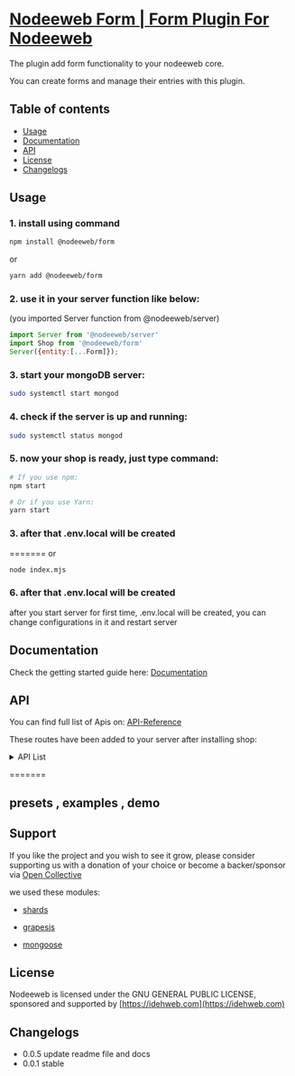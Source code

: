 # [Nodeeweb Form | Form Plugin For Nodeeweb](https://idehweb.com/product/creare-website-or-application-with-nodeeweb/)

The plugin add form functionality to your nodeeweb core.

You can create forms and manage their entries with this plugin.

## Table of contents

* [Usage](#usage)
* [Documentation](#documentation)
* [API](#api)
* [License](#license)
* [Changelogs](#changelogs)



## Usage

### 1. install using command
```bash
npm install @nodeeweb/form
```
or
```bash
yarn add @nodeeweb/form
```

### 2. use it in your server function like below:
(you imported Server function from @nodeeweb/server)
```jsx static
import Server from '@nodeeweb/server'
import Shop from '@nodeeweb/form'
Server({entity:[...Form]});
```
### 3. start your mongoDB server:
```bash
sudo systemctl start mongod
```
### 4. check if the server is up and running:
```bash
sudo systemctl status mongod
```

### 5. now your shop is ready, just type command:
```bash
# If you use npm:
npm start

# Or if you use Yarn:
yarn start
```

### 3. after that .env.local will be created
=======
or
```bash
node index.mjs
```
### 6. after that .env.local will be created

after you start server for first time, .env.local will be created, you can change configurations in it and restart server

## Documentation

Check the getting started guide here: [Documentation]



## API
You can find full list of Apis on: [API-Reference]

These routes have been added to your server after installing shop:
<details>
    <summary>API List</summary>

    GET      /customer/attributes
    GET      /customer/attributes/count
    GET      /customer/attributes/:offset/:limit
    GET      /customer/attributes/:id
    POST     /customer/attributes
    PUT      /customer/attributes/:id
    DELETE   /customer/attributes/:id
    GET      /admin/attributes
    GET      /admin/attributes/count
    GET      /admin/attributes/:offset/:limit
    GET      /admin/attributes/:id
    POST     /admin/attributes
    PUT      /admin/attributes/:id
    DELETE   /admin/attributes/:id
    GET      /customer/discount
    GET      /customer/discount/count
    GET      /customer/discount/:offset/:limit
    GET      /customer/discount/:id
    POST     /customer/discount
    PUT      /customer/discount/:id
    DELETE   /customer/discount/:id
    GET      /admin/discount
    GET      /admin/discount/count
    GET      /admin/discount/:offset/:limit
    GET      /admin/discount/:id
    POST     /admin/discount
    PUT      /admin/discount/:id
    DELETE   /admin/discount/:id
    GET      /customer/order
    GET      /customer/order/count
    GET      /customer/order/:offset/:limit
    GET      /customer/order/:id
    POST     /customer/order
    PUT      /customer/order/:id
    DELETE   /customer/order/:id
    GET      /admin/order
    GET      /admin/order/count
    GET      /admin/order/:offset/:limit
    GET      /admin/order/:id
    POST     /admin/order
    PUT      /admin/order/:id
    DELETE   /admin/order/:id
    GET      /customer/product
    GET      /customer/product/count
    GET      /customer/product/:offset/:limit
    GET      /customer/product/:id
    POST     /customer/product
    PUT      /customer/product/:id
    DELETE   /customer/product/:id
    GET      /admin/product
    GET      /admin/product/count
    GET      /admin/product/:offset/:limit
    GET      /admin/product/:id
    POST     /admin/product
    PUT      /admin/product/:id
    DELETE   /admin/product/:id
    GET      /customer/productCategory
    GET      /customer/productCategory/count
    GET      /customer/productCategory/:offset/:limit
    GET      /customer/productCategory/:id
    POST     /customer/productCategory
    PUT      /customer/productCategory/:id
    DELETE   /customer/productCategory/:id
    GET      /admin/productCategory
    GET      /admin/productCategory/count
    GET      /admin/productCategory/:offset/:limit
    GET      /admin/productCategory/:id
    POST     /admin/productCategory
    PUT      /admin/productCategory/:id
    DELETE   /admin/productCategory/:id
    GET      /customer/transaction
    GET      /customer/transaction/count
    GET      /customer/transaction/:offset/:limit
    GET      /customer/transaction/:id
    POST     /customer/transaction
    PUT      /customer/transaction/:id
    DELETE   /customer/transaction/:id
    GET      /admin/transaction
    GET      /admin/transaction/count
    GET      /admin/transaction/:offset/:limit
    GET      /admin/transaction/:id
    POST     /admin/transaction
    PUT      /admin/transaction/:id
    DELETE   /admin/transaction/:id
</details>


=======

## presets , examples , demo


## Support

If you like the project and you wish to see it grow, please consider supporting us with a donation of your choice or become a backer/sponsor via [Open Collective](https://idehweb.com/)

we used these modules:

- [shards](https://github.com/DesignRevision/shards-react)

- [grapesjs](https://grapesjs.com)

- [mongoose](https://mongoosejs.com)


## License
Nodeeweb is licensed under the GNU GENERAL PUBLIC LICENSE, sponsored and supported by [https://idehweb.com](https://idehweb.com)

[Documentation]: <https://idehweb.com/nodeeweb/>
[API-Reference]: <https://idehweb.com/nodeeweb/api/>
[CMS]: <https://en.wikipedia.org/wiki/Content_management_system>

## Changelogs

- 0.0.5
    update readme file and docs
- 0.0.1 
    stable
